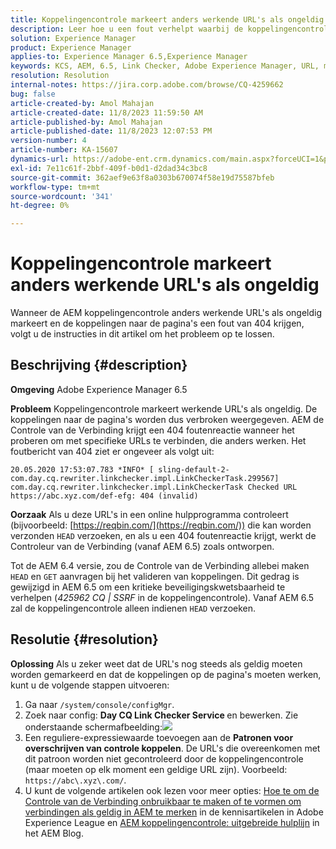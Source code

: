 ```yaml
---
title: Koppelingencontrole markeert anders werkende URL's als ongeldig
description: Leer hoe u een fout verhelpt waarbij de koppelingencontrole URL's als ongeldig markeert in Adobe Experience Manager.
solution: Experience Manager
product: Experience Manager
applies-to: Experience Manager 6.5,Experience Manager
keywords: KCS, AEM, 6.5, Link Checker, Adobe Experience Manager, URL, marking, invalid
resolution: Resolution
internal-notes: https://jira.corp.adobe.com/browse/CQ-4259662
bug: false
article-created-by: Amol Mahajan
article-created-date: 11/8/2023 11:59:50 AM
article-published-by: Amol Mahajan
article-published-date: 11/8/2023 12:07:53 PM
version-number: 4
article-number: KA-15607
dynamics-url: https://adobe-ent.crm.dynamics.com/main.aspx?forceUCI=1&pagetype=entityrecord&etn=knowledgearticle&id=df5a494e-2e7e-ee11-8179-6045bd006704
exl-id: 7e11c61f-2bbf-409f-b0d1-d2dad34c3bc8
source-git-commit: 362aef9e63f8a0303b670074f58e19d75587bfeb
workflow-type: tm+mt
source-wordcount: '341'
ht-degree: 0%

---
```


# Koppelingencontrole markeert anders werkende URL&#39;s als ongeldig


Wanneer de AEM koppelingencontrole anders werkende URL&#39;s als ongeldig markeert en de koppelingen naar de pagina&#39;s een fout van 404 krijgen, volgt u de instructies in dit artikel om het probleem op te lossen.

## Beschrijving {#description}


<b>Omgeving</b>
Adobe Experience Manager 6.5

<b>Probleem</b>
Koppelingencontrole markeert werkende URL&#39;s als ongeldig.
De koppelingen naar de pagina&#39;s worden dus verbroken weergegeven.
AEM de Controle van de Verbinding krijgt een 404 foutenreactie wanneer het proberen om met specifieke URLs te verbinden, die anders werken. Het foutbericht van 404 ziet er ongeveer als volgt uit:


```
20.05.2020 17:53:07.783 *INFO* [ sling-default-2-com.day.cq.rewriter.linkchecker.impl.LinkCheckerTask.299567]  com.day.cq.rewriter.linkchecker.impl.LinkCheckerTask Checked URL https://abc.xyz.com/def-efg: 404 (invalid)
```




<b>Oorzaak</b>
Als u deze URL&#39;s in een online hulpprogramma controleert (bijvoorbeeld: [https://reqbin.com/](https://reqbin.com/)) die kan worden verzonden `HEAD` verzoeken, en als u een 404 foutenreactie krijgt, werkt de Controleur van de Verbinding (vanaf AEM 6.5) zoals ontworpen.

Tot de AEM 6.4 versie, zou de Controle van de Verbinding allebei maken `HEAD` en `GET` aanvragen bij het valideren van koppelingen.
Dit gedrag is gewijzigd in AEM 6.5 om een kritieke beveiligingskwetsbaarheid te verhelpen (*425962 CQ | SSRF* in de koppelingencontrole).
Vanaf AEM 6.5 zal de koppelingencontrole alleen indienen `HEAD` verzoeken.


## Resolutie {#resolution}


<b>Oplossing</b>
Als u zeker weet dat de URL&#39;s nog steeds als geldig moeten worden gemarkeerd en dat de koppelingen op de pagina&#39;s moeten werken, kunt u de volgende stappen uitvoeren:

1. Ga naar `/system/console/configMgr`.
2. Zoek naar config: <b>Day CQ Link Checker Service </b>en bewerken. Zie onderstaande schermafbeelding:![](https://adobe.sharepoint.com/sites/D365EntAttachments/knowledgearticle/AEM%206-5%20-%20Link%20Checker%20marking%20otherwise%20working%20URLs%20as%20invalid_33E795C65D9EEA11A812000D3A3038A2/LinkChecker_AEM65_image.jpg)
3. Een reguliere-expressiewaarde toevoegen aan de <b>Patronen voor overschrijven van controle koppelen</b>. De URL&#39;s die overeenkomen met dit patroon worden niet gecontroleerd door de koppelingencontrole (maar moeten op elk moment een geldige URL zijn). Voorbeeld: `https://abc\.xyz\.com/`.
4. U kunt de volgende artikelen ook lezen voor meer opties: [Hoe te om de Controle van de Verbinding onbruikbaar te maken of te vormen om verbindingen als geldig in AEM te merken](https://experienceleague.adobe.com/docs/experience-cloud-kcs/kbarticles/KA-16563.html?lang=en) in de kennisartikelen in Adobe Experience League en [AEM koppelingencontrole: uitgebreide hulplijn](https://experienceleaguecommunities.adobe.com/t5/adobe-experience-manager-blogs/aem-link-checker-comprehensive-guide/ba-p/290779) in het AEM Blog.
